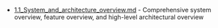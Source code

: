 - [1.1_System_and_architecture_overview.md](1.1_System_and_architecture_overview.md) - Comprehensive system overview, feature overview, and high-level architectural overview 
